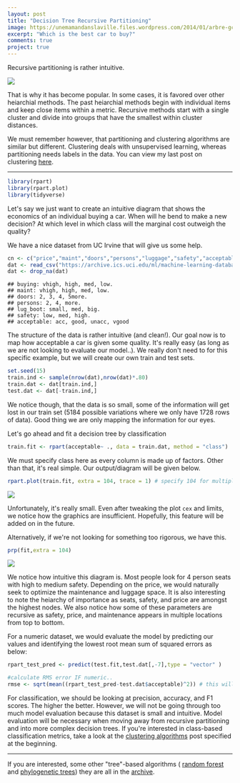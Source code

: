 ```yaml
---
layout: post
title: "Decision Tree Recursive Partitioning"
image: https://unemamandanslaville.files.wordpress.com/2014/01/arbre-gc3a9nc3a9alogique.jpg
excerpt: "Which is the best car to buy?"
comments: true
project: true
---
```



Recursive partitioning is rather intuitive.

![](https://unemamandanslaville.files.wordpress.com/2014/01/arbre-gc3a9nc3a9alogique.jpg)


That is why it has become popular. In some cases, it is favored over other heiarchial methods. The past heiarchial methods begin with individual items and keep close items within a metric. Recursive methods start with a single cluster and divide into groups that have the smallest within cluster distances.

We must remember however, that partitioning and clustering algorithms are similar but different. Clustering deals with unsupervised learning, whereas partitioning needs labels in the data. You can view my last post on clustering [here](https://tykiww.github.io/future_posts/Comparing-Clustering-Methods.nb.html).


<hr>

```r
library(rpart)
library(rpart.plot)
library(tidyverse)
```

Let's say we just want to create an intuitive diagram that shows the economics of an individual buying a car. When will he bend to make a new decision? At which level in which class will the marginal cost outweigh the quality?

We have a nice dataset from UC Irvine that will give us some help.

```r
cn <- c("price","maint","doors","persons","luggage","safety","acceptable")
dat <- read_csv("https://archive.ics.uci.edu/ml/machine-learning-databases/car/car.data",col_names = cn)
dat <- drop_na(dat)
```

    ## buying: vhigh, high, med, low. 
    ## maint: vhigh, high, med, low. 
    ## doors: 2, 3, 4, 5more. 
    ## persons: 2, 4, more. 
    ## lug_boot: small, med, big. 
    ## safety: low, med, high. 
    ## acceptable: acc, good, unacc, vgood

The structure of the data is rather intuitive (and clean!). Our goal now is to map how acceptable a car is given some quality. It's really easy (as long as we are not looking to evaluate our model..). We really don't need to for this specific example, but we will create our own train and test sets.

```r
set.seed(15)
train.ind <- sample(nrow(dat),nrow(dat)*.80)
train.dat <- dat[train.ind,]
test.dat <- dat[-train.ind,]
```

We notice though, that the data is so small, some of the information will get lost in our train set (5184 possible variations where we only have 1728 rows of data). Good thing we are only mapping the information for our eyes. 

Let's go ahead and fit a decision tree by classification

```r
train.fit <- rpart(acceptable~ ., data = train.dat, method = "class")
```

We must specify class here as every column is made up of factors. Other than that, it's real simple. Our output/diagram will be given below.

```r
rpart.plot(train.fit, extra = 104, trace = 1) # specify 104 for multiple classes..
```

![](https://raw.githubusercontent.com/tykiww/imgbucket/master/img/rpart1/one.png)


Unfortunately, it's really small. Even after tweaking the plot `cex` and limits, we notice how the graphics are insufficient. Hopefully, this feature will be added on in the future.

Alternatively, if we're not looking for something too rigorous, we have this.

```r
prp(fit,extra = 104)
```

![](https://raw.githubusercontent.com/tykiww/imgbucket/master/img/rpart1/two.png)

We notice how intuitive this diagram is. Most people look for 4 person seats with high to medium safety. Depending on the price, we would naturally seek to optimize the maintenance and luggage space. It is also interesting to note the heiarchy of importance as seats, safety, and price are amongst the highest nodes. We also notice how some of these parameters are recursive as safety, price, and maintenance appears in multiple locations from top to bottom.

For a numeric dataset, we would evaluate the model by predicting our values and identifying the lowest root mean sum of squared errors as below:

```r
rpart_test_pred <- predict(test.fit,test.dat[,-7],type = "vector" )

#calculate RMS error IF numeric..
rmse <- sqrt(mean((rpart_test_pred-test.dat$acceptable)^2)) # this will give us an error.

```

For classification, we should be looking at precision, accuracy, and F1 scores. The higher the better. However, we will not be going through too much model evaluation because this dataset is small and intuitive. Model evaluation will be necessary when moving away from recursive partitioning and into more complex decision trees. If you're interested in class-based classification metrics, take a look at the [clustering algorithms](https://tykiww.github.io/future_posts/Comparing-Clustering-Methods.nb.html) post specified at the beginning.

<hr>

If you are interested, some other "tree"-based algorithms ( [random forest](https://tykiww.github.io/2017-04-05-rf-model/) and [phylogenetic trees](https://tykiww.github.io/2017-05-05-phylogenetic-trees/)) they are all in the [archive](https://tykiww.github.io/archive).
